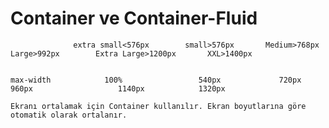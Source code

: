 # Container ve Container-Fluid

                  extra small<576px        small>576px       Medium>768px       Large>992px        Extra Large>1200px       XXL>1400px


    max-width            100%                 540px             720px              960px                   1140px            1320px    

    Ekranı ortalamak için Container kullanılır. Ekran boyutlarına göre otomatik olarak ortalanır.